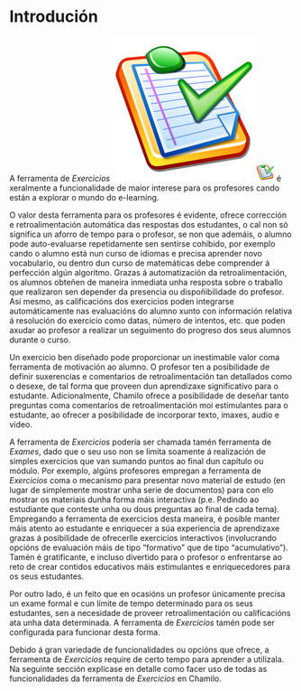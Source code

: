 # Introdución

A ferramenta de _Exercicios_ ![](../../.gitbook/assets/graphics128%20%282%29.svg)![](../../.gitbook/assets/graphics128%20%284%29.png) é xeralmente a funcionalidade de maior interese para os profesores cando están a explorar o mundo do e-learning.

O valor desta ferramenta para os profesores é evidente, ofrece corrección e retroalimentación automática das respostas dos estudantes, o cal non só significa un aforro de tempo para o profesor, se non que ademáis, o alumno pode auto-evaluarse repetidamente sen sentirse cohibido, por exemplo cando o alumno está nun curso de idiomas e precisa aprender novo vocabulario, ou dentro dun curso de matemáticas debe comprender á perfección algún algoritmo. Grazas á automatización da retroalimentación, os alumnos obteñen de maneira inmediata unha resposta sobre o traballo que realizaron sen depender da presencia ou dispoñibilidade do profesor. Así mesmo, as calificacións dos exercicios poden integrarse automáticamente nas evaluacións do alumno xunto con información relativa á resolución do exercicio como datas, número de intentos, etc. que poden axudar ao profesor a realizar un seguimento do progreso dos seus alumnos durante o curso.

Un exercicio ben diseñado pode proporcionar un inestimable valor coma ferramenta de motivación ao alumno. O profesor ten a posibilidade de definir suxerencias e comentarios de retroalimentación tan detallados como o desexe, de tal forma que proveen dun aprendizaxe significativo para o estudante. Adicionalmente, Chamilo ofrece a posibilidade de deseñar tanto preguntas coma comentarios de retroalimentación moi estimulantes para o estudante, ao ofrecer a posibilidade de incorporar texto, imaxes, audio e vídeo.

A ferramenta de _Exercicios_ podería ser chamada tamén ferramenta de _Exames_, dado que o seu uso non se limita soamente á realización de simples exercicios que van sumando puntos ao final dun capítulo ou módulo. Por exemplo, algúns profesores empregan a ferramenta de _Exercicios_ coma o mecanismo para presentar novo material de estudo \(en lugar de simplemente mostrar unha serie de documentos\) para con elo mostrar os materiais dunha forma máis interactiva \(p.e. Pedindo ao estudiante que conteste unha ou dous preguntas ao final de cada tema\). Empregando a ferramenta de exercicios desta maneira, é posible manter máis atento ao estudante e enriquecer a súa experiencia de aprendizaxe grazas á posibilidade de ofrecerlle exercicios interactivos \(involucrando opcións de evaluación máis de tipo “formativo” que de tipo “acumulativo”\). Tamén é gratificante, e incluso divertido para o profesor o enfrentarse ao reto de crear contidos educativos máis estimulantes e enriquecedores para os seus estudantes.

Por outro lado, é un feito que en ocasións un profesor únicamente precisa un exame formal e cun límite de tempo determinado para os seus estudantes, sen a necesidade de proveer retroalimentación ou calificacións ata unha data determinada. A ferramenta de _Exercicios_ tamén pode ser configurada para funcionar desta forma.

Debido á gran variedade de funcionalidades ou opcións que ofrece, a ferramenta de _Exercicios_ require de certo tempo para aprender a utilizala. Na seguinte sección explícase en detalle como facer uso de todas as funcionalidades da ferramenta de _Exercicios_ en Chamilo.

